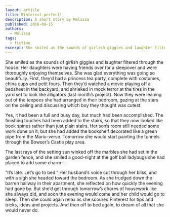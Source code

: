 ```yaml
---
layout: article
title: Pinterest-perfect!
description: A short story by Melissa
published: 2016-08-15
authors:
  - Melissa
tags:
  - fiction
excerpt: She smiled as the sounds of girl­ish gig­gles and laugh­ter fil­tered through the house. Her daugh­ters were hav­ing friends over for a sleep­over and were thor­oughly en­joy­ing them­selves. She was glad every­thing was go­ing so beau­ti­fully.
---
```

She smiled as the sounds of girlish giggles and laughter filtered through the house. Her daughters were having friends over for a sleepover and were thoroughly enjoying themselves. She was glad everything was going so beautifully. First, they’d had a princess tea party, complete with costumes, china cups and petit fours. Then they’d watched a movie playing off a bedsheet in the backyard, and shrieked in mock terror at the tires in the yard set to look like alligators (last month’s project). Now they were leaning out of the teepees she had arranged in their bedroom, gazing at the stars on the ceiling and discussing which boy they thought was cutest.

Yes, it had been a full and busy day, but much had been accomplished. The finishing touches had been added to the stairs, so that they now looked like book spines rather than just plain stairs. Her son’s room still needed some work done on it, but she had added the bookshelf decorated like a green pipe from the Mario-verse. Tomorrow she would start painting the tunnels through the Bowser’s Castle play area.

The last rays of the setting sun winked off the marbles she had set in the garden fence, and she smiled a good-night at the golf ball ladybugs she had placed to add some charm—

“It’s late. Let’s go to bed.” Her husband’s voice cut through her bliss, and with a sigh she headed toward the bedroom. As she trudged down the barren hallway in their apartment, she reflected on how quickly the evening had gone by. But she’d get through tomorrow’s chores of housework like she always did, and soon the evening would come and her child would go to sleep. Then she could again relax as she scoured Pinterest for tips and tricks, ideas and projects. And then off to bed again, to dream of all that she would never do.